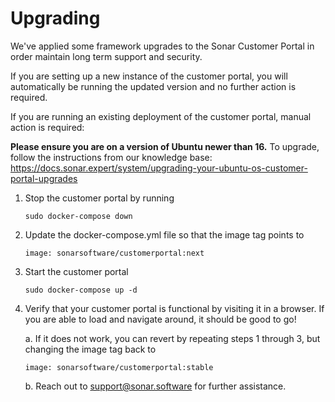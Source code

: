 # Upgrading
We've applied some framework upgrades to the Sonar Customer Portal in order maintain long term support and security.

If you are setting up a new instance of the customer portal, you will automatically be running the updated version and no further action is required.


If you are running an existing deployment of the customer portal, manual action is required:

**Please ensure you are on a version of Ubuntu newer than 16.**
To upgrade, follow the instructions from our knowledge base:
https://docs.sonar.expert/system/upgrading-your-ubuntu-os-customer-portal-upgrades

1. Stop the customer portal by running
	```
	sudo docker-compose down
	```

2. Update the docker-compose.yml file so that
	the image tag points to
	```
	image: sonarsoftware/customerportal:next
	```

3. Start the customer portal
	```
	sudo docker-compose up -d
	```
4. Verify that your customer portal is functional by visiting it in a browser. If you are able to load and navigate around, it should be good to go!

	a. If it does not work, you can revert by repeating steps 1 through 3, but changing the image tag back to 
	```
	image: sonarsoftware/customerportal:stable
	```
	b. Reach out to support@sonar.software for further assistance.

